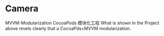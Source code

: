 # Camera
MVVM-Modularization CocoaPods 模块化工程
What is shown in the Project above revels clearly that a CocoaPds+MVVM modularization.
